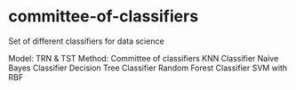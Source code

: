 # committee-of-classifiers
Set of different classifiers for data science

Model: TRN & TST
Method: Committee of classifiers
     KNN Classifier
     Naive Bayes Classifier
     Decision Tree Classifier
     Random Forest Classifier
     SVM with RBF
